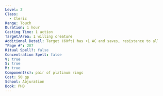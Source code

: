 ```yaml
---
Level: 2
Class:
  - Cleric
Range: Touch
Duration: 1 hour
Casting Time: 1 action
Target/Area: 1 willing creature
Additional Detail: Target (60ft) has +1 AC and saves, resistance to all DAM, shares DAM with you.
"Page #": 287
Ritual Spell?: false
Concentration Spell: false
V: true
S: true
M: true
Component(s): pair of platinum rings
Cost: 50 gp
School: Abjuration
Book: PHB
---
```

